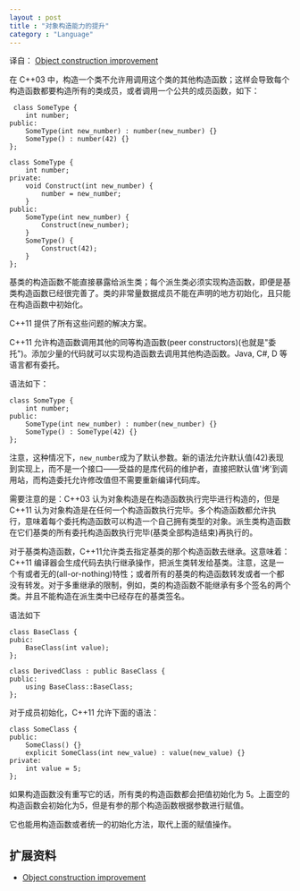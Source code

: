 ```yaml
---
layout : post
title : "对象构造能力的提升"
category : "Language"
---
```


译自： [Object construction improvement](https://en.wikipedia.org/wiki/C%2B%2B11#Object_construction_improvement)

在 C++03 中，构造一个类不允许用调用这个类的其他构造函数；这样会导致每个构造函数都要构造所有的类成员，或者调用一个公共的成员函数，如下：

     class SomeType {
        int number;
    public:
        SomeType(int new_number) : number(new_number) {}
        SomeType() : number(42) {}
    };
    
    class SomeType {
        int number;
    private:
        void Construct(int new_number) {
            number = new_number;
        }
    public:
        SomeType(int new_number) {
            Construct(new_number);
        }
        SomeType() {
            Construct(42);
        }
    };

基类的构造函数不能直接暴露给派生类；每个派生类必须实现构造函数，即便是基类构造函数已经很完善了。类的非常量数据成员不能在声明的地方初始化，且只能在构造函数中初始化。

C++11 提供了所有这些问题的解决方案。

C++11 允许构造函数调用其他的同等构造函数(peer constructors)(也就是"委托")。添加少量的代码就可以实现构造函数去调用其他构造函数。Java, C#, D 等语言都有委托。

语法如下：

    class SomeType {
        int number;
    public:
        SomeType(int new_number) : number(new_number) {}
        SomeType() : SomeType(42) {}
    };

注意，这种情况下，`new_number`成为了默认参数。新的语法允许默认值(42)表现到实现上，而不是一个接口——受益的是库代码的维护者，直接把默认值'烤'到调用站，而构造委托允许修改值但不需要重新编译代码库。

需要注意的是：C++03 认为对象构造是在构造函数执行完毕进行构造的，但是 C++11 认为对象构造是在任何一个构造函数执行完毕。多个构造函数都允许执行，意味着每个委托构造函数可以构造一个自己拥有类型的对象。派生类构造函数在它们基类的所有委托构造函数执行完毕(基类全部构造结束)再执行的。

对于基类构造函数，C++11允许类去指定基类的那个构造函数去继承。这意味着：C++11 编译器会生成代码去执行继承操作，把派生类转发给基类。注意，这是一个有或者无的(all-or-nothing)特性；或者所有的基类的构造函数转发或者一个都没有转发。对于多重继承的限制，例如，类的构造函数不能继承有多个签名的两个类。并且不能构造在派生类中已经存在的基类签名。

语法如下

    class BaseClass {
    pubic:
        BaseClass(int value);
    };
    
    class DerivedClass : public BaseClass {
    public:
        using BaseClass::BaseClass;
    };

对于成员初始化，C++11 允许下面的语法：

    class SomeClass {
    public:
        SomeClass() {}
        explicit SomeClass(int new_value) : value(new_value) {}
    private:
        int value = 5;
    };

如果构造函数没有重写它的话，所有类的构造函数都会把值初始化为 5。上面空的构造函数会初始化为5，但是有参的那个构造函数根据参数进行赋值。

它也能用构造函数或者统一的初始化方法，取代上面的赋值操作。


## 扩展资料 ##

+ [Object construction improvement](https://en.wikipedia.org/wiki/C%2B%2B11#Object_construction_improvement)
